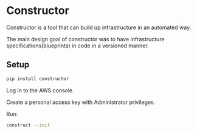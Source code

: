 # Constructor

Constructor is a tool that can build up infrastructure in an automated way.

The main design goal of constructor was to have infrastructure specifications(blueprints) in code in a versioned manner.

## Setup

```sh
pip install constructor
```

Log in to the AWS console.

Create a personal access key with Administrator privileges.

Run:

```sh
construct --init
```